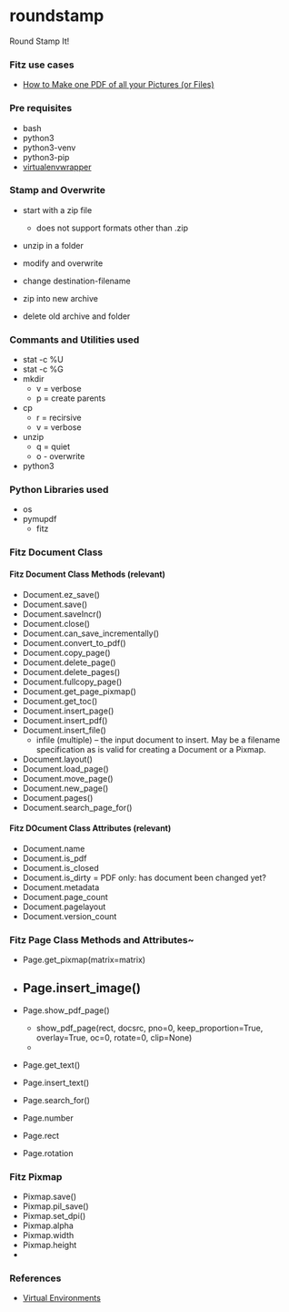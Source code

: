 # roundstamp
Round Stamp It!


### Fitz use cases
- [How to Make one PDF of all your Pictures (or Files)](https://pymupdf.readthedocs.io/en/latest/recipes-images.html#how-to-make-one-pdf-of-all-your-pictures-or-files)

### Pre requisites
- bash
- python3
- python3-venv
- python3-pip
- [virtualenvwrapper](https://pypi.org/project/virtualenvwrapper/)


### Stamp and Overwrite
- start with a zip file
    - does not support formats other than .zip

- unzip in a folder
- modify and overwrite
- change destination-filename
- zip into new archive
- delete old archive and folder

### Commants and Utilities used
- stat -c %U
- stat -c %G
- mkdir
    - v = verbose
    - p = create parents
- cp
    - r = recirsive
    - v = verbose
- unzip
    - q = quiet
    - o - overwrite
- python3

### Python Libraries used
- os
- pymupdf
    - fitz

### Fitz Document Class

#### Fitz Document Class Methods (relevant)
- Document.ez_save()
- Document.save()
- Document.saveIncr()
- Document.close()
- Document.can_save_incrementally()
- Document.convert_to_pdf()
- Document.copy_page()
- Document.delete_page()
- Document.delete_pages()
- Document.fullcopy_page()
- Document.get_page_pixmap()
- Document.get_toc()
- Document.insert_page()
- Document.insert_pdf()
- Document.insert_file()
    - infile (multiple) – the input document to insert. May be a filename specification as is valid for creating a Document or a Pixmap.
- Document.layout()
- Document.load_page()
- Document.move_page()
- Document.new_page()
- Document.pages()
- Document.search_page_for()

#### Fitz DOcument Class Attributes (relevant)
- Document.name
- Document.is_pdf
- Document.is_closed
- Document.is_dirty = PDF only: has document been changed yet?
- Document.metadata
- Document.page_count
- Document.pagelayout
- Document.version_count


### Fitz Page Class Methods and Attributes~

- Page.get_pixmap(matrix=matrix)
- Page.insert_image()
    - 
- Page.show_pdf_page()
    - show_pdf_page(rect, docsrc, pno=0, keep_proportion=True, overlay=True, oc=0, rotate=0, clip=None)
    - 
- Page.get_text()
- Page.insert_text()
- Page.search_for()


- Page.number
- Page.rect
- Page.rotation

### Fitz Pixmap

- Pixmap.save()
- Pixmap.pil_save()
- Pixmap.set_dpi()
- Pixmap.alpha
- Pixmap.width
- Pixmap.height
- 


### References
- [Virtual Environments](https://ioflood.com/blog/python-activate-venv/)
